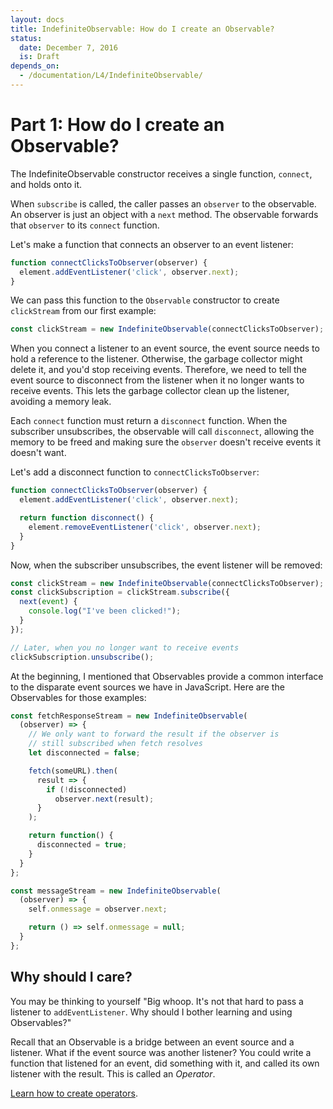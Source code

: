```yaml
---
layout: docs
title: IndefiniteObservable: How do I create an Observable?
status:
  date: December 7, 2016
  is: Draft
depends_on:
  - /documentation/L4/IndefiniteObservable/
---
```


# Part 1: How do I create an Observable?

The IndefiniteObservable constructor receives a single function, `connect`, and
holds onto it.

When `subscribe` is called, the caller passes an `observer` to the observable.
An observer is just an object with a `next` method. The observable forwards
that `observer` to its `connect` function.

Let's make a function that connects an observer to an event listener:

```javascript
function connectClicksToObserver(observer) {
  element.addEventListener('click', observer.next);
}
```

We can pass this function to the `Observable` constructor to create
`clickStream` from our first example:

```javascript
const clickStream = new IndefiniteObservable(connectClicksToObserver);
```

When you connect a listener to an event source, the event source needs to hold a
reference to the listener. Otherwise, the garbage collector might delete it,
and you'd stop receiving events. Therefore, we need to tell the event source to
disconnect from the listener when it no longer wants to receive events. This
lets the garbage collector clean up the listener, avoiding a memory leak.

Each `connect` function must return a `disconnect` function. When the
subscriber unsubscribes, the observable will call `disconnect`, allowing the
memory to be freed and making sure the `observer` doesn't receive events it
doesn't want.

Let's add a disconnect function to `connectClicksToObserver`:

```javascript
function connectClicksToObserver(observer) {
  element.addEventListener('click', observer.next);

  return function disconnect() {
    element.removeEventListener('click', observer.next);
  }
}
```

Now, when the subscriber unsubscribes, the event listener will be removed:

```javascript
const clickStream = new IndefiniteObservable(connectClicksToObserver);
const clickSubscription = clickStream.subscribe({
  next(event) {
    console.log("I've been clicked!");
  }
});

// Later, when you no longer want to receive events
clickSubscription.unsubscribe();
```

At the beginning, I mentioned that Observables provide a common interface
to the disparate event sources we have in JavaScript. Here are the
Observables for those examples:

```javascript
const fetchResponseStream = new IndefiniteObservable(
  (observer) => {
    // We only want to forward the result if the observer is
    // still subscribed when fetch resolves
    let disconnected = false;

    fetch(someURL).then(
      result => {
        if (!disconnected) 
          observer.next(result);
      }
    );

    return function() {
      disconnected = true;
    }
  }
};

const messageStream = new IndefiniteObservable(
  (observer) => {
    self.onmessage = observer.next;

    return () => self.onmessage = null;
  }
};
```

## Why should I care?

You may be thinking to yourself "Big whoop. It's not that hard to pass a
listener to `addEventListener`. Why should I bother learning and using
Observables?"

Recall that an Observable is a bridge between an event source and a listener.
What if the event source was another listener?  You could write a function
that listened for an event, did something with it, and called its own
listener with the result. This is called an _Operator_.

[Learn how to create operators](operators).
